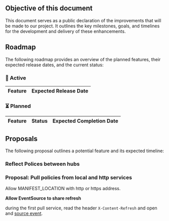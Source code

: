 ## Objective of this document

This document serves as a public declaration of the improvements that will be made to our project. It outlines the key milestones, goals, and timelines for the development and delivery of these enhancements.

## Roadmap

The following roadmap provides an overview of the planned features, their expected release dates, and the current status:

### 🚧 Active

<!--
| Feature | Expected Release Date |
| --- | --- |
| User Interface Updates | Q2 2023 |
| Improved Performance | Q3 2023 |
-->

| Feature | Expected Release Date |
| ------- | --------------------- |

### ⏳ Planned

<!--
| Feature | Status | Expected Completion Date |
| --- | --- | --- |
| Bug Fixing | In Progress | March 15, 2023 |
| New Features Development | In Progress | April 30, 2023 |
-->

| Feature | Status | Expected Completion Date |
| ------- | ------ | ------------------------ |

## Proposals

The following proposal outlines a potential feature and its expected timeline:

<!--
### Proposal: [Insert Proposal Title]

[Description]
-->

### Reflect Polices between hubs

### Proposal: Pull policies from local and http services

Allow MANIFEST_LOCATION with http or https address.

**Allow EventSource to share refresh**

during the first pull service, read the header `X-Content-Refresh` and open and [source event](https://html.spec.whatwg.org/multipage/server-sent-events.html#server-sent-events).
